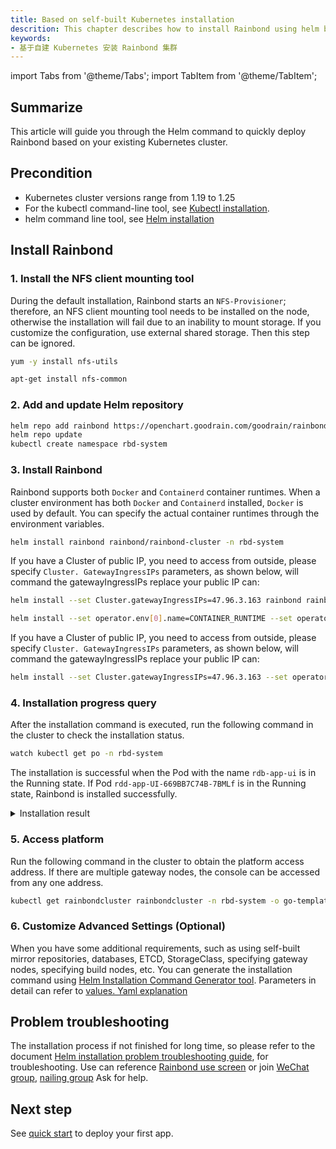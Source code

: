 ```yaml
---
title: Based on self-built Kubernetes installation
descrition: This chapter describes how to install Rainbond using helm based on the existing k8s cluster
keywords:
- 基于自建 Kubernetes 安装 Rainbond 集群
---
```


import Tabs from '@theme/Tabs';
import TabItem from '@theme/TabItem';

## Summarize

This article will guide you through the Helm command to quickly deploy Rainbond based on your existing Kubernetes cluster.

## Precondition

* Kubernetes cluster versions range from 1.19 to 1.25
* For the kubectl command-line tool, see [Kubectl installation](/docs/ops-guide/tools/#kubectl-cli).
* helm command line tool, see [Helm installation](/docs/ops-guide/tools/#helm-cli)

## Install Rainbond

### 1. Install the NFS client mounting tool

During the default installation, Rainbond starts an `NFS-Provisioner`; therefore, an NFS client mounting tool needs to be installed on the node, otherwise the installation will fail due to an inability to mount storage. If you customize the configuration, use external shared storage. Then this step can be ignored.

<Tabs>
  <TabItem value="Centos" label="Centos" default>

  ```bash
  yum -y install nfs-utils
  ```

  </TabItem>
  <TabItem value="Ubuntu" label="Ubuntu">

  ```bash  
  apt-get install nfs-common 
  ```

  </TabItem>
</Tabs>

### 2. Add and update Helm repository

```bash  
helm repo add rainbond https://openchart.goodrain.com/goodrain/rainbond
helm repo update
kubectl create namespace rbd-system
```

### 3. Install Rainbond

Rainbond supports both `Docker` and `Containerd` container runtimes. When a cluster environment has both `Docker` and `Containerd` installed, `Docker` is used by default. You can specify the actual container runtimes through the environment variables.

<Tabs>
  <TabItem value="Docker" label="Docker" default>

```bash  
helm install rainbond rainbond/rainbond-cluster -n rbd-system
```

If you have a Cluster of public IP, you need to access from outside, please specify `Cluster. GatewayIngressIPs` parameters, as shown below, will command the gatewayIngressIPs replace your public IP can:

```bash  
helm install --set Cluster.gatewayIngressIPs=47.96.3.163 rainbond rainbond/rainbond-cluster -n rbd-system 
```

  </TabItem>
  <TabItem value="Containerd" label="Containerd">

```bash  
helm install --set operator.env[0].name=CONTAINER_RUNTIME --set operator.env[0].value=containerd rainbond rainbond/rainbond-cluster -n rbd-system
```

If you have a Cluster of public IP, you need to access from outside, please specify `Cluster. GatewayIngressIPs` parameters, as shown below, will command the gatewayIngressIPs replace your public IP can:

```bash  
helm install --set Cluster.gatewayIngressIPs=47.96.3.163 --set operator.env[0].name=CONTAINER_RUNTIME --set operator.env[0].value=containerd rainbond rainbond/rainbond-cluster -n rbd-system 
```

  </TabItem>
</Tabs>

### 4. Installation progress query

After the installation command is executed, run the following command in the cluster to check the installation status.

```bash
watch kubectl get po -n rbd-system
```

The installation is successful when the Pod with the name `rdb-app-ui` is in the Running state. If Pod `rdd-app-UI-669BB7C74B-7BMLf` is in the Running state, Rainbond is installed successfully.

<details>
<summary>Installation result</summary>

```bash
NAME                                         READY   STATUS      RESTARTS   AGE
nfs-provisioner-0                            1/1     Running     0          14d
rbd-etcd-0                                   1/1     Running     0          14d
rbd-hub-64777d89d8-l56d8                     1/1     Running     0          14d
rbd-gateway-76djb                            1/1     Running     0          14d
dashboard-metrics-scraper-7db45b8bb4-tcgxd   1/1     Running     0          14d
rbd-mq-6b847d874b-j5jg2                      1/1     Running     0          14d
rbd-webcli-76b54fd7f6-jrcdj                  1/1     Running     0          14d
kubernetes-dashboard-fbd4fb949-2qsn9         1/1     Running     0          14d
rbd-resource-proxy-547874f4d7-dh8bv          1/1     Running     0          14d
rbd-monitor-0                                1/1     Running     0          14d
rbd-db-0                                     2/2     Running     0          14d
rbd-eventlog-0                               1/1     Running     0          14d
rbd-app-ui-669bb7c74b-7bmlf                  1/1     Running     0          7d12h
rbd-app-ui-migrations--1-hp2qg               0/1     Completed   0          14d
rbd-worker-679fd44bc7-n6lvg                  1/1     Running     0          9d
rbd-node-jhfzc                               1/1     Running     0          9d
rainbond-operator-7978d4d695-ws8bz           1/1     Running     0          9d
rbd-chaos-nkxw7                              1/1     Running     0          8d
rbd-api-5d8bb8d57d-djx2s                     1/1     Running     0          47h
```

</details>

### 5. Access platform

Run the following command in the cluster to obtain the platform access address. If there are multiple gateway nodes, the console can be accessed from any one address.

```bash
kubectl get rainbondcluster rainbondcluster -n rbd-system -o go-template --template='{{range.spec.gatewayIngressIPs}}{{.}}:7070{{printf "\n"}}{{end}}'
```

### 6. Customize Advanced Settings (Optional)
 
When you have some additional requirements, such as using self-built mirror repositories, databases, ETCD, StorageClass, specifying gateway nodes, specifying build nodes, etc. You can generate the installation command using [Helm Installation Command Generator tool](/helm). 
Parameters in detail can refer to [values. Yaml explanation](/docs/installation/install-with-helm/vaules-config)

## Problem troubleshooting
The installation process if not finished for long time, so please refer to the document [Helm installation problem troubleshooting guide](/docs/troubleshooting/installation/helm), for troubleshooting. Use can reference [Rainbond use screen](/docs/troubleshooting/use/) or join [WeChat group](/community/support#微信群), [nailing group](/community/support#钉钉群) Ask for help.


## Next step

See [quick start](/docs/quick-start/getting-started/) to deploy your first app.

